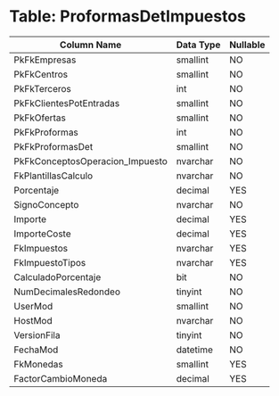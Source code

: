 # Table: ProformasDetImpuestos

| Column Name | Data Type | Nullable |
|-------------|-----------|----------|
| PkFkEmpresas | smallint | NO |
| PkFkCentros | smallint | NO |
| PkFkTerceros | int | NO |
| PkFkClientesPotEntradas | smallint | NO |
| PkFkOfertas | smallint | NO |
| PkFkProformas | int | NO |
| PkFkProformasDet | smallint | NO |
| PkFkConceptosOperacion_Impuesto | nvarchar | NO |
| FkPlantillasCalculo | nvarchar | NO |
| Porcentaje | decimal | YES |
| SignoConcepto | nvarchar | NO |
| Importe | decimal | YES |
| ImporteCoste | decimal | YES |
| FkImpuestos | nvarchar | YES |
| FkImpuestoTipos | nvarchar | YES |
| CalculadoPorcentaje | bit | NO |
| NumDecimalesRedondeo | tinyint | NO |
| UserMod | smallint | NO |
| HostMod | nvarchar | NO |
| VersionFila | tinyint | NO |
| FechaMod | datetime | NO |
| FkMonedas | smallint | YES |
| FactorCambioMoneda | decimal | YES |
